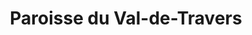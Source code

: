 ---
title: Paroisse du Val-de-Travers
name: Val-de-Travers
site: https://paroissereformeevaldetravers.wordpress.com/
territoire:
    - La Côte-aux-Fées
    - Les Verrières
    - Val-de-Travers
NPA:	
    - 2103
    - 2105
    - 2108
    - 2112
    - 2113
    - 2114
    - 2115
    - 2116
    - 2117
    - 2123
    - 2126
    - 2127
meta:
    - Boveresse
    - Buttes
    - Couvet
    - Fleurier
    - Les Bayards
    - Môtiers
    - Noiraigue
    - Saint-Sulpice
    - Travers
---
